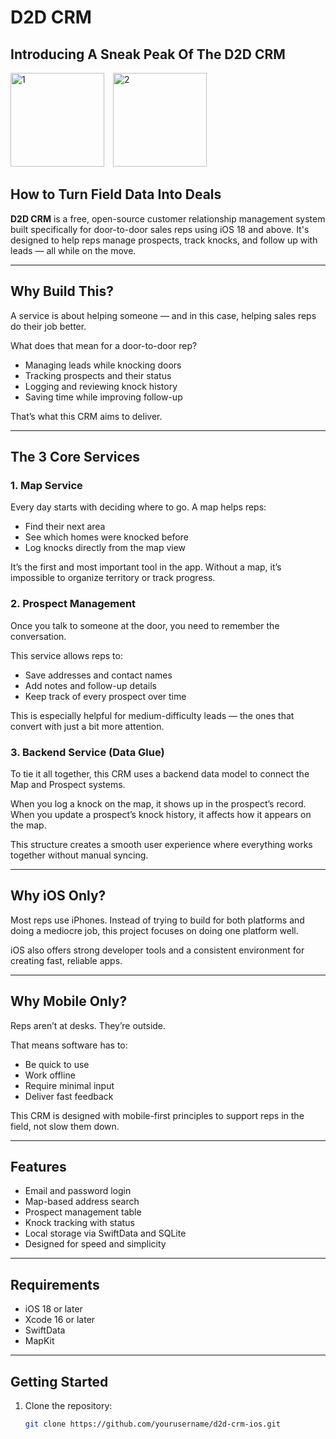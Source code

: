 # D2D CRM

## Introducing A Sneak Peak Of The D2D CRM
<p float="left">
  <img src="https://github.com/user-attachments/assets/c42dabca-fdd7-4bda-a4ab-5be3de71305a" alt="1" width="150" style="margin-right: 10px;"/>
  <img src="https://github.com/user-attachments/assets/108d547a-63fa-4ec8-a779-107a28a85bc2" alt="2" width="150"/>
</p>

## How to Turn Field Data Into Deals

**D2D CRM** is a free, open-source customer relationship management system built specifically for door-to-door sales reps using iOS 18 and above. It's designed to help reps manage prospects, track knocks, and follow up with leads — all while on the move.

---

## Why Build This?

A service is about helping someone — and in this case, helping sales reps do their job better.

What does that mean for a door-to-door rep?

- Managing leads while knocking doors
- Tracking prospects and their status
- Logging and reviewing knock history
- Saving time while improving follow-up

That’s what this CRM aims to deliver.

---

## The 3 Core Services

### 1. Map Service

Every day starts with deciding where to go. A map helps reps:

- Find their next area
- See which homes were knocked before
- Log knocks directly from the map view

It’s the first and most important tool in the app. Without a map, it’s impossible to organize territory or track progress.

### 2. Prospect Management

Once you talk to someone at the door, you need to remember the conversation.

This service allows reps to:

- Save addresses and contact names
- Add notes and follow-up details
- Keep track of every prospect over time

This is especially helpful for medium-difficulty leads — the ones that convert with just a bit more attention.

### 3. Backend Service (Data Glue)

To tie it all together, this CRM uses a backend data model to connect the Map and Prospect systems.

When you log a knock on the map, it shows up in the prospect’s record. When you update a prospect’s knock history, it affects how it appears on the map.

This structure creates a smooth user experience where everything works together without manual syncing.

---

## Why iOS Only?

Most reps use iPhones. Instead of trying to build for both platforms and doing a mediocre job, this project focuses on doing one platform well.

iOS also offers strong developer tools and a consistent environment for creating fast, reliable apps.

---

## Why Mobile Only?

Reps aren’t at desks. They’re outside.

That means software has to:

- Be quick to use
- Work offline
- Require minimal input
- Deliver fast feedback

This CRM is designed with mobile-first principles to support reps in the field, not slow them down.

---

## Features

- Email and password login
- Map-based address search
- Prospect management table
- Knock tracking with status
- Local storage via SwiftData and SQLite
- Designed for speed and simplicity

---

## Requirements

- iOS 18 or later
- Xcode 16 or later
- SwiftData
- MapKit

---

## Getting Started

1. Clone the repository:
   ```bash
   git clone https://github.com/yourusername/d2d-crm-ios.git
